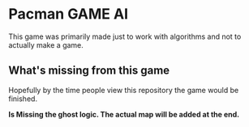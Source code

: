 # Pacman GAME AI

This game was primarily made just to work with algorithms and not to actually make a game.

## What's missing from this game

Hopefully by the time people view this repository the game would be finished.

**Is Missing the ghost logic. The actual map will be added at the end.**
